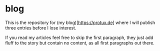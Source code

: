 # blog
This is the repository for (my blog)[https://protux.de] where I will publish three entries before I lose interest.

If you read my articles feel free to skip the first paragraph, they just add fluff to the story but contain no content, as all first paragraphs out there.
